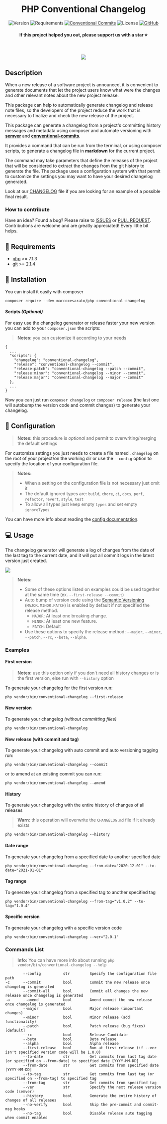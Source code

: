 <div align="center">

<h1 align="center">PHP Conventional Changelog</h1>

![Version](https://img.shields.io/badge/version-1.12.0-brightgreen?style=for-the-badge)
![Requirements](https://img.shields.io/badge/php-%3E%3D%207.1.3-4F5D95?style=for-the-badge)
[![Conventional Commits](https://img.shields.io/badge/Conventional%20Commits-1.0.0-yellow?style=for-the-badge)](https://conventionalcommits.org)
![License](https://img.shields.io/github/license/marcocesarato/php-conventional-changelog?style=for-the-badge)
[![GitHub](https://img.shields.io/badge/GitHub-Repo-6f42c1?style=for-the-badge)](https://github.com/marcocesarato/php-conventional-changelog)

#### If this project helped you out, please support us with a star :star:

<br>

![](docs/images/logo.png)

</div>

## Description

When a new release of a software project is announced, it is convenient to generate documents that let the project 
users know what were the changes and other relevant notes about the new project release.

This package can help to automatically generate changelog and release note files, so the developers of the project 
reduce the work that is necessary to finalize and check the new release of the project.

This package can generate a changelog from a project's committing history messages and metadata using composer and automate versioning
with [**semver**](https://semver.org) and [**conventional-commits**](https://conventionalcommits.org).

It provides a command that can be run from the terminal, or using composer scripts, 
to generate a changelog file in **markdown** for the current project.

The command may take parameters that define the releases of the project that will be considered to extract the changes
from the git history to generate the file. The package uses a configuration system with that permit to customize the
settings you may want to have your desired changelog generated.

Look at our [CHANGELOG](CHANGELOG.md) file if you are looking for an example of a possible final result.

### How to contribute

Have an idea? Found a bug? Please raise to [ISSUES](https://github.com/marcocesarato/php-conventional-changelog/issues)
or [PULL REQUEST](https://github.com/marcocesarato/php-conventional-changelog/pulls). Contributions are welcome and are
greatly appreciated! Every little bit helps.

## 📘 Requirements
- [php](https://www.php.net) >= 7.1.3
- [git](https://git-scm.com) >= 2.1.4

## 📖 Installation

You can install it easily with composer

`composer require --dev marcocesarato/php-conventional-changelog`

#### Scripts *(Optional)*

For easy use the changelog generator or release faster your new version you can add to your `composer.json` the scripts:

> **Notes:** you can customize it according to your needs

```
{
  ...
  "scripts": {
    "changelog": "conventional-changelog",
    "release": "conventional-changelog --commit",
    "release:patch": "conventional-changelog --patch --commit",
    "release:minor": "conventional-changelog --minor --commit",
    "release:major": "conventional-changelog --major --commit"
  },
  ...
}
```

Now you can just run `composer changelog` or `composer release` (the last one will autobump the version code and commit changes) to generate your changelog.

## 📘 Configuration

> **Notes:** this procedure is *optional* and permit to overwriting/merging the default settings

For customize settings you just needs to create a file named `.changelog` on the root of your project/on the working
dir or use the `--config` option to specify the location of your configuration file.

> **Notes:**<br>
> - When a setting on the configuration file is not necessary just omit it
> - The default ignored types are: `build`, `chore`, `ci`, `docs`, `perf`, `refactor`, `revert`, `style`, `test`
> - To allow all types just keep empty `types` and set empty `ignoreTypes`

You can have more info about reading the [config documentation](./docs/config.md).

## 💻 Usage

The changelog generator will generate a log of changes from the date of the last tag to the current date, and it will
put all commit logs in the latest version just created.

![](docs/images/usage.gif)

> **Notes:**<br>
> - Some of these options listed on examples could be used together at the same time (ex. `--first-release --commit`)
> - Auto bump of version code using the [Semantic Versioning](https://semver.org) (`MAJOR.MINOR.PATCH`) is enabled by default if not specified the release method.
>    - `MAJOR`: At least one breaking change.
>    - `MINOR`: At least one new feature.
>    - `PATCH`: Default
> - Use these options to specify the release method: `--major`, `--minor`, `--patch`, `--rc`, `--beta`, `--alpha`.

### Examples

#### First version

> **Notes:** use this option only if you don't need all history changes or is the first version, else run with `--history` option

To generate your changelog for the first version run:

```shell
php vendor/bin/conventional-changelog --first-release
```

#### New version

To generate your changelog *(without committing files)*

```shell
php vendor/bin/conventional-changelog
```

#### New release (with commit and tag)

To generate your changelog with auto commit and auto versioning tagging run:

```shell
php vendor/bin/conventional-changelog --commit
```

or to amend at an existing commit you can run:

```shell
php vendor/bin/conventional-changelog --amend
```

#### History

To generate your changelog with the entire history of changes of all releases

> **Warn:** this operation will overwrite the `CHANGELOG.md` file if it already exists

```shell
php vendor/bin/conventional-changelog --history
```

#### Date range

To generate your changelog from a specified date to another specified date

```shell
php vendor/bin/conventional-changelog --from-date="2020-12-01" --to-date="2021-01-01"
```

#### Tag range

To generate your changelog from a specified tag to another specified tag

```shell
php vendor/bin/conventional-changelog --from-tag="v1.0.2" --to-tag="1.0.4"
```

#### Specific version

To generate your changelog with a specific version code

```shell
php vendor/bin/conventional-changelog --ver="2.0.1"
```

### Commands List

> **Info:** You can have more info about running  `php vendor/bin/conventional-changelog --help`

```
        --config          str         Specify the configuration file path
-c      --commit          bool        Commit the new release once changelog is generated
        --commit-all      bool        Commit all changes the new release once changelog is generated
-a      --amend           bool        Amend commit the new release once changelog is generated
        --major           bool        Major release (important changes)
        --minor           bool        Minor release (add functionality)
        --patch           bool        Patch release (bug fixes) [default]
        --rc              bool        Release Candidate
        --beta            bool        Beta release
        --alpha           bool        Alpha release
        --first-release   bool        Run at first release (if --ver isn't specified version code will be 1.0.0)
        --to-date         str         Get commits from last tag date (or specified on --from-date) to specified date [YYYY-MM-DD]
        --from-date       str         Get commits from specified date [YYYY-MM-DD]
        --to-tag          str         Get commits from last tag (or specified on --from-tag) to specified tag
        --from-tag        str         Get commits from specified tag
        --ver             str         Specify the next release version code (semver)
        --history         bool        Generate the entire history of changes of all releases
        --no-verify       bool        Skip the pre-commit and commit-msg hooks
        --no-tag          bool        Disable release auto tagging when commit enabled
```